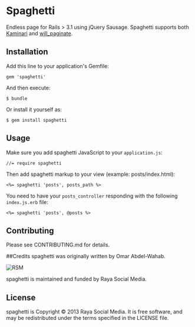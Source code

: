 # Spaghetti

Endless page for Rails > 3.1 using jQuery Sausage.
Spaghetti supports both [Kaminari](https://github.com/amatsuda/kaminari) and [will_paginate](https://github.com/mislav/will_paginate).

## Installation

Add this line to your application's Gemfile:

    gem 'spaghetti'

And then execute:

    $ bundle

Or install it yourself as:

    $ gem install spaghetti

## Usage

Make sure you add spaghetti JavaScript to your `application.js`:
    
    //= require spaghetti

Then add spaghetti markup to your view (example: posts/index.html):
    
    <%= spaghetti 'posts', posts_path %>
    
You need to have your `posts_controller` responding with the following `index.js.erb` file:
    
    <%= spaghetti 'posts', @posts %>


## Contributing

Please see CONTRIBUTING.md for details.

##Credits
spaghetti was originally written by Omar Abdel-Wahab.

![RSM](http://rayasocialmedia.com/images/logo.png)

spaghetti is maintained and funded by Raya Social Media.

## License
spaghetti is Copyright © 2013 Raya Social Media. It is free software, and may be redistributed under the terms specified in the LICENSE file.